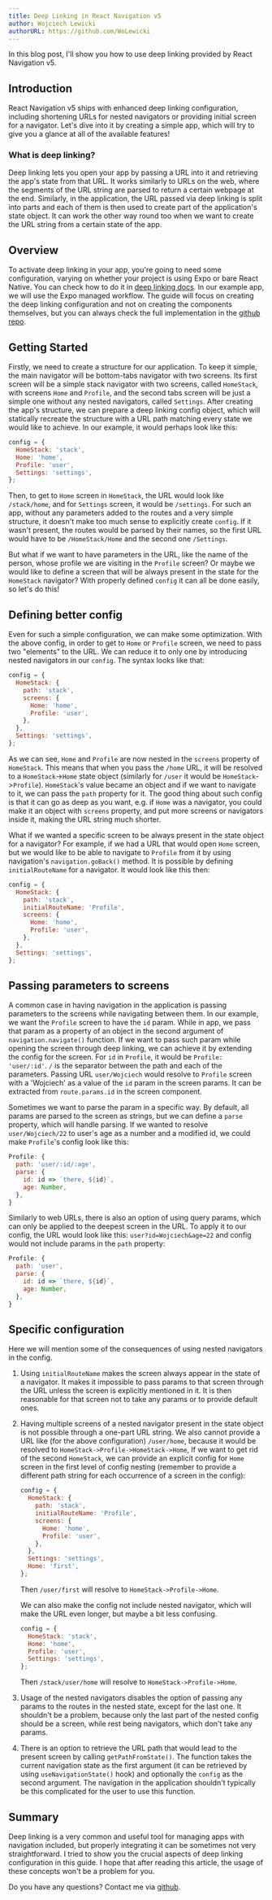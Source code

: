 ```yaml
---
title: Deep Linking in React Navigation v5
author: Wojciech Lewicki
authorURL: https://github.com/WoLewicki
---
```


In this blog post, I'll show you how to use deep linking provided by React Navigation v5.

## Introduction

React Navigation v5 ships with enhanced deep linking configuration, including shortening URLs for nested navigators or providing initial screen for a navigator. Let's dive into it by creating a simple app, which will try to give you a glance at all of the available features!

### What is deep linking?

Deep linking lets you open your app by passing a URL into it and retrieving the app's state from that URL. It works similarly to URLs on the web, where the segments of the URL string are parsed to return a certain webpage at the end. Similarly, in the application, the URL passed via deep linking is split into parts and each of them is then used to create part of the application's state object. It can work the other way round too when we want to create the URL string from a certain state of the app.

## Overview

To activate deep linking in your app, you're going to need some configuration, varying on whether your project is using Expo or bare React Native. You can check how to do it in [deep linking docs](https://reactnavigation.org/docs/en/deep-linking.html). In our example app, we will use the Expo managed workflow. The guide will focus on creating the deep linking configuration and not on creating the components themselves, but you can always check the full implementation in the [github repo](https://github.com/WoLewicki/DeepLinkingExample).

## Getting Started

Firstly, we need to create a structure for our application. To keep it simple, the main navigator will be bottom-tabs navigator with two screens. Its first screen will be a simple stack navigator with two screens, called `HomeStack`, with screens `Home` and `Profile`, and the second tabs screen will be just a simple one without any nested navigators, called `Settings`. After creating the app's structure, we can prepare a deep linking config object, which will statically recreate the structure with a URL path matching every state we would like to achieve. In our example, it would perhaps look like this:

```js
config = {
  HomeStack: 'stack',
  Home: 'home',
  Profile: 'user',
  Settings: 'settings',
};
```

Then, to get to `Home` screen in `HomeStack`, the URL would look like `/stack/home`, and for `Settings` screen, it would be `/settings`.
For such an app, without any parameters added to the routes and a very simple structure, it doesn't make too much sense to explicitly create `config`. If it wasn't present, the routes would be parsed by their names, so the first URL would have to be `/HomeStack/Home` and the second one `/Settings`.

But what if we want to have parameters in the URL, like the name of the person, whose profile we are visiting in the `Profile` screen? Or maybe we would like to define a screen that will be always present in the state for the `HomeStack` navigator? With properly defined `config` it can all be done easily, so let's do this!

## Defining better config

Even for such a simple configuration, we can make some optimization.
With the above config, in order to get to `Home` or `Profile` screen, we need to pass two "elements" to the URL. We can reduce it to only one by introducing nested navigators in our `config`. The syntax looks like that:

```js
config = {
  HomeStack: {
    path: 'stack',
    screens: {
      Home: 'home',
      Profile: 'user',
    },
  },
  Settings: 'settings',
};
```

As we can see, `Home` and `Profile` are now nested in the `screens` property of `HomeStack`. This means that when you pass the `/home` URL, it will be resolved to a `HomeStack`->`Home` state object (similarly for `/user` it would be `HomeStack`->`Profile`). `HomeStack`'s value became an object and if we want to navigate to it, we can pass the `path` property for it. The good thing about such config is that it can go as deep as you want, e.g. if `Home` was a navigator, you could make it an object with `screens` property, and put more screens or navigators inside it, making the URL string much shorter.

What if we wanted a specific screen to be always present in the state object for a navigator? For example, if we had a URL that would open `Home` screen, but we would like to be able to navigate to `Profile` from it by using navigation's `navigation.goBack()` method. It is possible by defining `initialRouteName` for a navigator. It would look like this then:

```js
config = {
  HomeStack: {
    path: 'stack',
    initialRouteName: 'Profile',
    screens: {
      Home: 'home',
      Profile: 'user',
    },
  },
  Settings: 'settings',
};
```

## Passing parameters to screens

A common case in having navigation in the application is passing parameters to the screens while navigating between them. In our example, we want the `Profile` screen to have the `id` param. While in app, we pass that param as a property of an object in the second argument of `navigation.navigate()` function. If we want to pass such param while opening the screen through deep linking, we can achieve it by extending the config for the screen. For `id` in `Profile`, it would be `Profile: 'user/:id'`. `/` is the separator between the path and each of the parameters. Passing URL `user/Wojciech` would resolve to `Profile` screen with a 'Wojciech' as a value of the `id` param in the screen params. It can be extracted from `route.params.id` in the screen component.

Sometimes we want to parse the param in a specific way. By default, all params are parsed to the screen as strings, but we can define a `parse` property, which will handle parsing. If we wanted to resolve `user/Wojciech/22` to user's age as a number and a modified id, we could make `Profile`'s config look like this:

```js
Profile: {
  path: 'user/:id/:age',
  parse: {
    id: id => `there, ${id}`,
    age: Number,
  },
}
```

Similarly to web URLs, there is also an option of using query params, which can only be applied to the deepest screen in the URL. To apply it to our config, the URL would look like this: `user?id=Wojciech&age=22` and config would not include params in the `path` property:

```js
Profile: {
  path: 'user',
  parse: {
    id: id => `there, ${id}`,
    age: Number,
  },
}
```

## Specific configuration

Here we will mention some of the consequences of using nested navigators in the config.

1. Using `initialRouteName` makes the screen always appear in the state of a navigator. It makes it impossible to pass params to that screen through the URL unless the screen is explicitly mentioned in it. It is then reasonable for that screen not to take any params or to provide default ones.

2. Having multiple screens of a nested navigator present in the state object is not possible through a one-part URL string. We also cannot provide a URL like (for the above configuration) `/user/home`, because it would be resolved to `HomeStack->Profile->HomeStack->Home`, If we want to get rid of the second `HomeStack`, we can provide an explicit config for `Home` screen in the first level of config nesting (remember to provide a different path string for each occurrence of a screen in the config):

   ```js
   config = {
     HomeStack: {
       path: 'stack',
       initialRouteName: 'Profile',
       screens: {
         Home: 'home',
         Profile: 'user',
       },
     },
     Settings: 'settings',
     Home: 'first',
   };
   ```

   Then `/user/first` will resolve to `HomeStack->Profile->Home`.

   We can also make the config not include nested navigator, which will make the URL even longer, but maybe a bit less confusing.

   ```js
   config = {
     HomeStack: 'stack',
     Home: 'home',
     Profile: 'user',
     Settings: 'settings',
   };
   ```

   Then `/stack/user/home` will resolve to `HomeStack->Profile->Home`.

3. Usage of the nested navigators disables the option of passing any params to the routes in the nested state, except for the last one. It shouldn't be a problem, because only the last part of the nested config should be a screen, while rest being navigators, which don't take any params.

4. There is an option to retrieve the URL path that would lead to the present screen by calling `getPathFromState()`. The function takes the current navigation state as the first argument (it can be retrieved by using `useNavigationState()` hook) and optionally the `config` as the second argument. The navigation in the application shouldn't typically be this complicated for the user to use this function.

## Summary

Deep linking is a very common and useful tool for managing apps with navigation included, but properly integrating it can be sometimes not very straightforward. I tried to show you the crucial aspects of deep linking configuration in this guide. I hope that after reading this article, the usage of these concepts won't be a problem for you.

Do you have any questions? Contact me via [github](https://github.com/WoLewicki).
